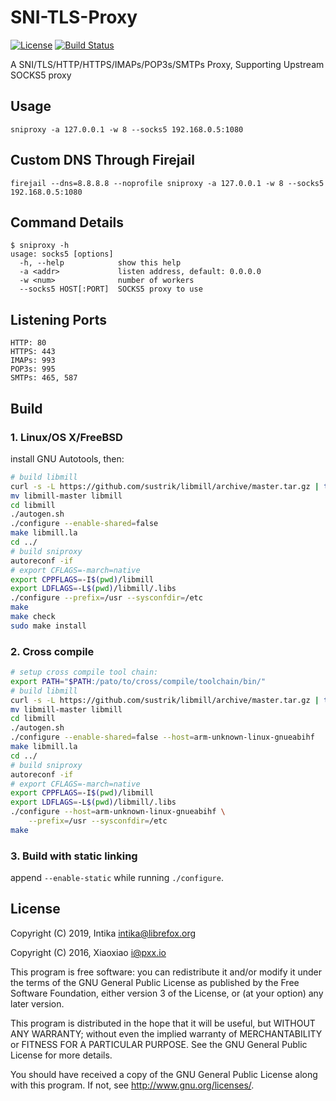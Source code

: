 # SNI-TLS-Proxy #

[![License](https://api.pxx.io/badge/badge/license-GPL%20v3.0-blue.svg)](https://www.gnu.org/licenses/gpl.html)
[![Build Status](https://ci.pxx.io/buildStatus/icon?job=sniproxy)](https://ci.pxx.io/job/sniproxy)

A SNI/TLS/HTTP/HTTPS/IMAPs/POP3s/SMTPs Proxy, Supporting Upstream SOCKS5 proxy

## Usage ##

`sniproxy -a 127.0.0.1 -w 8 --socks5 192.168.0.5:1080`

## Custom DNS Through Firejail ##

`firejail --dns=8.8.8.8 --noprofile sniproxy -a 127.0.0.1 -w 8 --socks5 192.168.0.5:1080`

## Command Details ##

```
$ sniproxy -h
usage: socks5 [options]
  -h, --help            show this help
  -a <addr>             listen address, default: 0.0.0.0
  -w <num>              number of workers
  --socks5 HOST[:PORT]  SOCKS5 proxy to use
```

## Listening Ports ##

```
HTTP: 80 
HTTPS: 443 
IMAPs: 993 
POP3s: 995 
SMTPs: 465, 587
```

## Build ##

### 1. Linux/OS X/FreeBSD ###

install GNU Autotools, then:

```bash
# build libmill
curl -s -L https://github.com/sustrik/libmill/archive/master.tar.gz | tar -zxf -
mv libmill-master libmill
cd libmill
./autogen.sh
./configure --enable-shared=false
make libmill.la
cd ../
# build sniproxy
autoreconf -if
# export CFLAGS=-march=native
export CPPFLAGS=-I$(pwd)/libmill
export LDFLAGS=-L$(pwd)/libmill/.libs
./configure --prefix=/usr --sysconfdir=/etc
make
make check
sudo make install
```


### 2. Cross compile ###

```bash
# setup cross compile tool chain:
export PATH="$PATH:/pato/to/cross/compile/toolchain/bin/"
# build libmill
curl -s -L https://github.com/sustrik/libmill/archive/master.tar.gz | tar -zxf -
mv libmill-master libmill
cd libmill
./autogen.sh
./configure --enable-shared=false --host=arm-unknown-linux-gnueabihf
make libmill.la
cd ../
# build sniproxy
autoreconf -if
# export CFLAGS=-march=native
export CPPFLAGS=-I$(pwd)/libmill
export LDFLAGS=-L$(pwd)/libmill/.libs
./configure --host=arm-unknown-linux-gnueabihf \
    --prefix=/usr --sysconfdir=/etc
make
```


### 3. Build with static linking ###

append `--enable-static` while running `./configure`.


## License ##

Copyright (C) 2019, Intika <intika@librefox.org>

Copyright (C) 2016, Xiaoxiao <i@pxx.io>


This program is free software: you can redistribute it and/or modify
it under the terms of the GNU General Public License as published by
the Free Software Foundation, either version 3 of the License, or
(at your option) any later version.

This program is distributed in the hope that it will be useful,
but WITHOUT ANY WARRANTY; without even the implied warranty of
MERCHANTABILITY or FITNESS FOR A PARTICULAR PURPOSE.  See the
GNU General Public License for more details.

You should have received a copy of the GNU General Public License
along with this program. If not, see <http://www.gnu.org/licenses/>.
